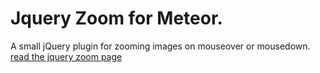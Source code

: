 # Jquery Zoom for Meteor.
A small jQuery plugin for zooming images on mouseover or mousedown.  
[read the jquery zoom page](https://github.com/jackmoore/zoom/tree/master)
